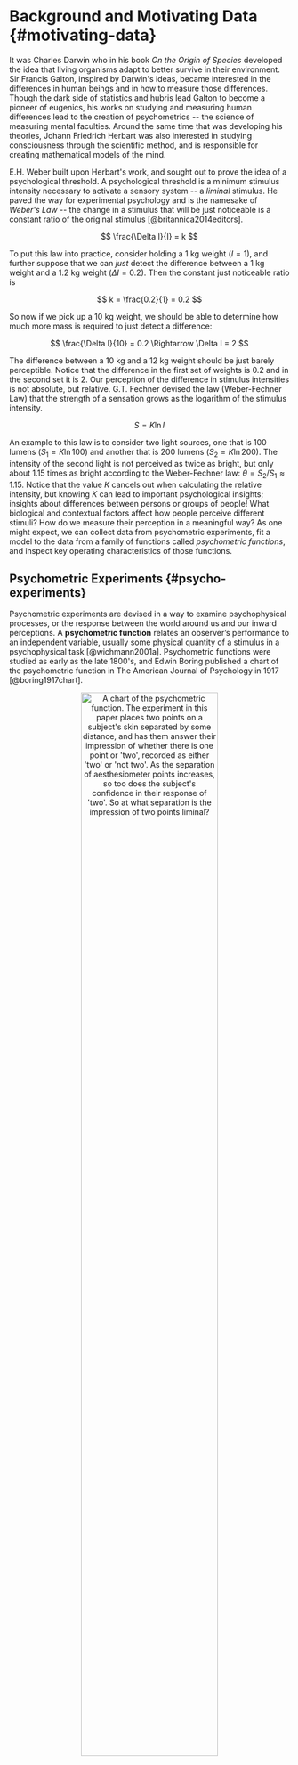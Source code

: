 # Background and Motivating Data {#motivating-data}



It was Charles Darwin who in his book _On the Origin of Species_ developed the idea that living organisms adapt to better survive in their environment. Sir Francis Galton, inspired by Darwin's ideas, became interested in the differences in human beings and in how to measure those differences. Though the dark side of statistics and hubris lead Galton to become a pioneer of eugenics, his works on studying and measuring human differences lead to the creation of psychometrics -- the science of measuring mental faculties. Around the same time that was developing his theories, Johann Friedrich Herbart was also interested in studying consciousness through the scientific method, and is responsible for creating mathematical models of the mind.

E.H. Weber built upon Herbart's work, and sought out to prove the idea of a psychological threshold. A psychological threshold is a minimum stimulus intensity necessary to activate a sensory system -- a _liminal_ stimulus. He paved the way for experimental psychology and is the namesake of _Weber's Law_ -- the change in a stimulus that will be just noticeable is a constant ratio of the original stimulus [@britannica2014editors].

$$
\frac{\Delta I}{I} = k
$$

To put this law into practice, consider holding a 1 kg weight ($I = 1$), and further suppose that we can _just_ detect the difference between a 1 kg weight and a 1.2 kg weight ($\Delta I = 0.2$). Then the constant just noticeable ratio is

$$
k = \frac{0.2}{1} = 0.2
$$

So now if we pick up a 10 kg weight, we should be able to determine how much more mass is required to just detect a difference:

$$
\frac{\Delta I}{10} = 0.2 \Rightarrow \Delta I = 2
$$

The difference between a 10 kg and a 12 kg weight should be just barely perceptible. Notice that the difference in the first set of weights is 0.2 and in the second set it is 2. Our perception of the difference in stimulus intensities is not absolute, but relative. G.T. Fechner devised the law (Weber-Fechner Law) that the strength of a sensation grows as the logarithm of the stimulus intensity.

$$S = K \ln I$$

An example to this law is to consider two light sources, one that is 100 lumens ($S_1 = K \ln 100$) and another that is 200 lumens ($S_2 = K \ln 200$). The intensity of the second light is not perceived as twice as bright, but only about 1.15 times as bright according to the Weber-Fechner law: $\theta = S_2 / S_1 \approx 1.15$. Notice that the value $K$ cancels out when calculating the relative intensity, but knowing $K$ can lead to important psychological insights; insights about differences between persons or groups of people! What biological and contextual factors affect how people perceive different stimuli? How do we measure their perception in a meaningful way? As one might expect, we can collect data from psychometric experiments, fit a model to the data from a family of functions called _psychometric functions_, and inspect key operating characteristics of those functions.

## Psychometric Experiments {#psycho-experiments}

Psychometric experiments are devised in a way to examine psychophysical processes, or the response between the world around us and our inward perceptions. A **psychometric function** relates an observer’s performance to an independent variable, usually some physical quantity of a stimulus in a psychophysical task [@wichmann2001a]. Psychometric functions were studied as early as the late 1800's, and Edwin Boring published a chart of the psychometric function in The American Journal of Psychology in 1917 [@boring1917chart].


<div class="figure" style="text-align: center">
<img src="figures/chart_of_pf.png" alt="A chart of the psychometric function. The experiment in this paper places two points on a subject's skin separated by some distance, and has them answer their impression of whether there is one point or 'two', recorded as either 'two' or 'not two'. As the separation of aesthesiometer points increases, so too does the subject's confidence in their response of 'two'. So at what separation is the impression of two points liminal?" width="70%" />
<p class="caption">(\#fig:ch020-chart-of-pf)A chart of the psychometric function. The experiment in this paper places two points on a subject's skin separated by some distance, and has them answer their impression of whether there is one point or 'two', recorded as either 'two' or 'not two'. As the separation of aesthesiometer points increases, so too does the subject's confidence in their response of 'two'. So at what separation is the impression of two points liminal?</p>
</div>


Figure \@ref(fig:ch020-chart-of-pf) displays the key aspects of the psychometric function. The most crucial part is the sigmoid function, the S-like non-decreasing curve, which in this case is represented by the Normal CDF, $\Phi(\gamma)$. The horizontal axis represents the stimulus stimulus intensity, the separation of two points in centimeters. The vertical axis represents the probability that a subject has the impression of two points. With only experimental data, the response proportion becomes an approximation for the probability.

This leads me to talk about the type of psychometric experiment that this paper deals with called a **temporal order judgment** (TOJ) experiment. The concept is that if there are two distinct stimuli occurring nearly simultaneously then our brains will bind them into a single percept -- perceive them as happening simultaneously. Compensation for small temporal differences is beneficial for coherent multisensory experiences, particularly in visual-speech synthesis as it is necessary to maintain an accurate representation of the sources of multisensory events. The temporal asynchrony between stimuli is called the **stimulus onset asynchrony** (SOA), and the range of SOAs for which sensory signals are integrated into a global percept is called the **temporal binding window**. When the SOA grows too large then the brain segregates the two signals and the temporal order can be determined.

Our experiences in life as we age shape the mechanisms of processing multisensory signals, and some multisensory signals are integrated much more readily than others. Perceptual synchrony has been previously studied through the **point of subjective simultaneity** (PSS) -- the temporal delay between two signals at which an observer is unsure about their temporal order [@stone2001now]. The temporal binding window is the time span over which sensory signals arising from different modalities appear integrated into a global percept. A deficit in temporal sensitivity may lead to a widening of the temporal binding window and reduce the ability to segregate unrelated sensory signals. In temporal order judgment tasks, the ability to discriminate the timing of multiple sensory signals is referred to as temporal sensitivity, and is studied through the measurement of the **just noticeable difference** (JND) -- the smallest lapse in time so that a temporal order can just be determined. Figure \@ref(fig:ch020-plot-ref-pf) highlights the features through which we study psychometric functions. The PSS is defined as the point where an observer can do no better at determining temporal order than random guessing (i.e. the response probability is 50%). The JND is defined as the extra temporal delay between stimuli so that the temporal order is just able to be determined. Historically this has been defined as the difference between the 84% level and the PSS, though the upper level depends on domain expertise.


<div class="figure" style="text-align: center">
<img src="020-psychometrics_files/figure-html/ch020-plot-ref-pf-1.png" alt="The PSS is defined as the point where an observer can do no better at determining temporal order than random guessing. The just noticeable difference is defined as the extra temporal delay between stimuli so that the temporal order is just able to be determined. Historically this has been defined as the difference between the 0.84 level and the PSS, though the upper level depends on domain expertise." width="70%" />
<p class="caption">(\#fig:ch020-plot-ref-pf)The PSS is defined as the point where an observer can do no better at determining temporal order than random guessing. The just noticeable difference is defined as the extra temporal delay between stimuli so that the temporal order is just able to be determined. Historically this has been defined as the difference between the 0.84 level and the PSS, though the upper level depends on domain expertise.</p>
</div>


Perceptual synchrony and temporal sensitivity can be modified through a baseline understanding. In order to perceive physical events as simultaneous, our brains must adjust for differences in temporal delays of transmission of both psychical signals and sensory processing [@fujisaki2004recalibration]. In some cases such as with audiovisual stimuli, the perception of simultaneity can be modified by repeatedly presenting the audiovisual stimuli at fixed time separations (called an adapter stimulus) to an observer [@vroomen2004recalibration]. This repetition of presenting the adapter stimulus is called **temporal recalibration**.

The data set that I introduce in the next section concerns temporal order judgment across various sensory modalities with a temporal recalibration component.

## Temporal Order Judgment Data {#toj-task}

The data set that I am using in this paper comes from experiments done by A.N. Scurry and Dr. Fang Jiang in the Department of Psychology at the University of Nevada. Reduced temporal sensitivity in the aging population manifests in an impaired ability to perceive synchronous events as simultaneous, and similarly more difficulty in segregating asynchronous sensory signals that belong to different sources. The consequences of a widening of the temporal binding window is considered in @scurry2019aging, as well as a complete detailing of the experimental setup and recording process. A shortened summary of the methods is provided below.

There are four different tasks in the experiment: audio-visual, visual-visual, visuo-motor, and duration, and I will refer to each task respectively as audiovisual, visual, sensorimotor, and duration. The participants consist of 15 young adults (age 20-27), 15 middle age adults (age 39-50), and 15 older adults (age 65-75), all recruited from the University of Nevada, Reno. Additionally all subjects are right handed and were reported to have normal or corrected to normal hearing and vision.

<!-- Count the number of unique subjects by age group and task
<table class="table" style="margin-left: auto; margin-right: auto;">
<caption>(\#tab:unnamed-chunk-1)Number of subjects in each task.</caption>
 <thead>
  <tr>
   <th style="text-align:left;"> age_group </th>
   <th style="text-align:left;"> task </th>
   <th style="text-align:right;"> n </th>
  </tr>
 </thead>
<tbody>
  <tr>
   <td style="text-align:left;vertical-align: top !important;" rowspan="4"> young_adult </td>
   <td style="text-align:left;"> audiovisual </td>
   <td style="text-align:right;"> 14 </td>
  </tr>
  <tr>
   
   <td style="text-align:left;"> duration </td>
   <td style="text-align:right;"> 14 </td>
  </tr>
  <tr>
   
   <td style="text-align:left;"> sensorimotor </td>
   <td style="text-align:right;"> 15 </td>
  </tr>
  <tr>
   
   <td style="text-align:left;"> visual </td>
   <td style="text-align:right;"> 15 </td>
  </tr>
  <tr>
   <td style="text-align:left;vertical-align: top !important;" rowspan="4"> middle_age </td>
   <td style="text-align:left;"> audiovisual </td>
   <td style="text-align:right;"> 15 </td>
  </tr>
  <tr>
   
   <td style="text-align:left;"> duration </td>
   <td style="text-align:right;"> 15 </td>
  </tr>
  <tr>
   
   <td style="text-align:left;"> sensorimotor </td>
   <td style="text-align:right;"> 15 </td>
  </tr>
  <tr>
   
   <td style="text-align:left;"> visual </td>
   <td style="text-align:right;"> 15 </td>
  </tr>
  <tr>
   <td style="text-align:left;vertical-align: top !important;" rowspan="4"> older_adult </td>
   <td style="text-align:left;"> audiovisual </td>
   <td style="text-align:right;"> 15 </td>
  </tr>
  <tr>
   
   <td style="text-align:left;"> duration </td>
   <td style="text-align:right;"> 15 </td>
  </tr>
  <tr>
   
   <td style="text-align:left;"> sensorimotor </td>
   <td style="text-align:right;"> 15 </td>
  </tr>
  <tr>
   
   <td style="text-align:left;"> visual </td>
   <td style="text-align:right;"> 15 </td>
  </tr>
</tbody>
</table>
-->


<table class="table" style="margin-left: auto; margin-right: auto;">
<caption>(\#tab:ch020-multitask-data)Sample of motivating data.</caption>
 <thead>
  <tr>
   <th style="text-align:right;"> soa </th>
   <th style="text-align:right;"> response </th>
   <th style="text-align:left;"> sid </th>
   <th style="text-align:left;"> task </th>
   <th style="text-align:left;"> trial </th>
   <th style="text-align:left;"> age_group </th>
   <th style="text-align:right;"> age </th>
   <th style="text-align:left;"> sex </th>
  </tr>
 </thead>
<tbody>
  <tr>
   <td style="text-align:right;"> -350 </td>
   <td style="text-align:right;"> 0 </td>
   <td style="text-align:left;"> O-m-BC </td>
   <td style="text-align:left;"> audiovisual </td>
   <td style="text-align:left;"> pre </td>
   <td style="text-align:left;"> older_adult </td>
   <td style="text-align:right;"> 70 </td>
   <td style="text-align:left;"> M </td>
  </tr>
  <tr>
   <td style="text-align:right;"> -200 </td>
   <td style="text-align:right;"> 0 </td>
   <td style="text-align:left;"> M-m-SJ </td>
   <td style="text-align:left;"> duration </td>
   <td style="text-align:left;"> post1 </td>
   <td style="text-align:left;"> middle_age </td>
   <td style="text-align:right;"> 48 </td>
   <td style="text-align:left;"> M </td>
  </tr>
  <tr>
   <td style="text-align:right;"> 28 </td>
   <td style="text-align:right;"> 1 </td>
   <td style="text-align:left;"> O-f-KK </td>
   <td style="text-align:left;"> sensorimotor </td>
   <td style="text-align:left;"> pre </td>
   <td style="text-align:left;"> older_adult </td>
   <td style="text-align:right;"> 66 </td>
   <td style="text-align:left;"> F </td>
  </tr>
  <tr>
   <td style="text-align:right;"> 275 </td>
   <td style="text-align:right;"> 1 </td>
   <td style="text-align:left;"> O-f-MW </td>
   <td style="text-align:left;"> visual </td>
   <td style="text-align:left;"> post1 </td>
   <td style="text-align:left;"> older_adult </td>
   <td style="text-align:right;"> 69 </td>
   <td style="text-align:left;"> F </td>
  </tr>
</tbody>
</table>


In the audiovisual TOJ task, participants were asked to determine the temporal order between an auditory and visual stimulus. Stimulus onset asynchrony values were selected uniformly between -500 to +500 ms with 50 ms steps, where negative SOAs indicated that the visual stimulus was leading, and positive values indicated that the auditory stimulus was leading. Each SOA value was presented 5 times in random order in the initial block. At the end of each trial the subject was asked to report if the auditory stimulus came before the visual, where a $1$ indicates that they perceived the sound first, and a $0$ indicates that they perceived the visual stimulus first.

A similar setup is repeated for the visual, sensorimotor, and duration tasks. The visual task presented two visual stimuli on the left and right side of a display with temporal asynchronies that varied between -300 ms to +300 ms with 25 ms steps. Negative SOAs indicated that the left stimulus was first, and positive that the right came first. A positive response indicates that the subject perceived the right stimulus first. The sensorimotor task has subjects focus on a black cross on a screen. When it disappears, they respond by pressing a button. Additionally, when the cross disappears, a visual stimulus was flashed on the screen, and subjects were asked if they perceived the visual stimulus before or after their button press. The latency of the visual stimulus was partially determined by individual subject's average response time, so SOA values are not fixed between subjects and trials. A positive response indicates that the visual stimulus was perceived after the button press.

The duration task presents two vertically stacked circles on a screen with one appearing right after the other. The top stimulus appeared for a fixed amount of time of 300 ms, and the bottom was displayed for anywhere between +100 ms to +500 ms in 50 ms steps corresponding to SOA values between -200 ms to +200 ms. The subject then responds to if they perceived the bottom circle as appearing longer than the top circle.


<table class="table" style="margin-left: auto; margin-right: auto;">
<caption>(\#tab:ch020-toj-summary)Summary of TOJ Tasks</caption>
 <thead>
  <tr>
   <th style="text-align:left;"> Task </th>
   <th style="text-align:left;"> Positive Response </th>
   <th style="text-align:left;"> Positive SOA Truth </th>
  </tr>
 </thead>
<tbody>
  <tr>
   <td style="text-align:left;"> Audiovisual </td>
   <td style="text-align:left;"> Perceived audio first </td>
   <td style="text-align:left;"> Audio came before visual </td>
  </tr>
  <tr>
   <td style="text-align:left;"> Visual </td>
   <td style="text-align:left;"> Perceived right first </td>
   <td style="text-align:left;"> Right came before left </td>
  </tr>
  <tr>
   <td style="text-align:left;"> Sensorimotor </td>
   <td style="text-align:left;"> Perceived visual first </td>
   <td style="text-align:left;"> Visual came before tactile </td>
  </tr>
  <tr>
   <td style="text-align:left;"> Duration </td>
   <td style="text-align:left;"> Perceived bottom as longer </td>
   <td style="text-align:left;"> Bottom lasted longer than top </td>
  </tr>
</tbody>
</table>


Finally, after the first block of each task was completed, the participants went through an adaptation period where they were presented with the respective stimuli from each task repeatedly at fixed temporal delays, then they repeated the task. To ensure that the adaptation affect persisted, the subject were presented with the adapter stimulus at regular intervals throughout the second block. The blocks are designated as `pre` and `post1`, `post2`, etc. in the data set. In this paper I will only be focusing on the `pre` and `post1` blocks.

## Data Visualizations and Quirks

The dependent variable in these experiments is the perceived response which is encoded as a 0 or a 1, and the independent variable is the SOA value. If the response is plotted against the SOA values, then it is difficult to determine any relationship (see figure \@ref(fig:ch020-simple-response-soa-plot)). Transparency can be used to better visualize the relationships between SOA value and responses. The center plot in figure \@ref(fig:ch020-simple-response-soa-plot) uses the same data as the left plot, except that the transparency is set to 0.05. As a result, one can see that there is a higher density of "0" responses towards more negative SOAs, and a higher density of "1" responses for more positive SOAs. Taking it a step further, I can compute and plot the proportion of responses for a given SOA. This is displayed in the right plot. Now the relationship between SOA value and responses is clear -- as the SOA value goes from more negative to more positive, the proportion of positive responses increases from near 0 to near 1.


<div class="figure" style="text-align: center">
<img src="020-psychometrics_files/figure-html/ch020-simple-response-soa-plot-1.png" alt="Left: Simple plot of response vs. soa value. Center: A plot of response vs. soa with transparency. Right: A plot of proportions vs. soa with transparency." width="70%" />
<p class="caption">(\#fig:ch020-simple-response-soa-plot)Left: Simple plot of response vs. soa value. Center: A plot of response vs. soa with transparency. Right: A plot of proportions vs. soa with transparency.</p>
</div>


Subjectively the right plot in figure \@ref(fig:ch020-simple-response-soa-plot) is the easiest to interpret. Because of this, I will often present the observed and predicted data using the proportion of responses rather than the actual response. Proportional data also has the advantage of being bounded on the same interval as the response. For the audiovisual task, the responses can be aggregated into binomial data -- the number of positive responses for given SOA value -- which is sometimes more efficient to work with than the Bernoulli data (see table \@ref(tab:ch020-av-bin-sample)). However the number of times an SOA is presented varies between the pre-adaptation and post-adaptation blocks; 5 and 3 times per SOA respectively. 


<table class="table" style="margin-left: auto; margin-right: auto;">
<caption>(\#tab:ch020-av-bin-sample)Audiovisual task with aggregated responses.</caption>
 <thead>
  <tr>
   <th style="text-align:left;"> trial </th>
   <th style="text-align:right;"> soa </th>
   <th style="text-align:right;"> n </th>
   <th style="text-align:right;"> k </th>
   <th style="text-align:right;"> proportion </th>
  </tr>
 </thead>
<tbody>
  <tr>
   <td style="text-align:left;vertical-align: top !important;" rowspan="3"> pre </td>
   <td style="text-align:right;"> 200 </td>
   <td style="text-align:right;"> 5 </td>
   <td style="text-align:right;"> 4 </td>
   <td style="text-align:right;"> 0.80 </td>
  </tr>
  <tr>
   
   <td style="text-align:right;"> 150 </td>
   <td style="text-align:right;"> 5 </td>
   <td style="text-align:right;"> 5 </td>
   <td style="text-align:right;"> 1.00 </td>
  </tr>
  <tr>
   
   <td style="text-align:right;"> -350 </td>
   <td style="text-align:right;"> 5 </td>
   <td style="text-align:right;"> 0 </td>
   <td style="text-align:right;"> 0.00 </td>
  </tr>
  <tr>
   <td style="text-align:left;vertical-align: top !important;" rowspan="3"> post1 </td>
   <td style="text-align:right;"> 350 </td>
   <td style="text-align:right;"> 3 </td>
   <td style="text-align:right;"> 3 </td>
   <td style="text-align:right;"> 1.00 </td>
  </tr>
  <tr>
   
   <td style="text-align:right;"> -500 </td>
   <td style="text-align:right;"> 3 </td>
   <td style="text-align:right;"> 1 </td>
   <td style="text-align:right;"> 0.33 </td>
  </tr>
  <tr>
   
   <td style="text-align:right;"> -200 </td>
   <td style="text-align:right;"> 3 </td>
   <td style="text-align:right;"> 0 </td>
   <td style="text-align:right;"> 0.00 </td>
  </tr>
</tbody>
</table>


Other quirks about the data pertain to the subjects. There is one younger subject that did not complete the audiovisual task, and one younger subject that did not complete the duration task. Additionally there is one older subject who's response data for the post-adaptation audiovisual task is unreasonable^[By unreasonable, I mean that it is extremely unlikely that the data represents genuine responses.] (see figure \@ref(fig:ch020-av-post1-O-f-CE-plot)).

<div class="figure" style="text-align: center">
<img src="020-psychometrics_files/figure-html/ch020-av-post1-O-f-CE-plot-1.png" alt="Post-adaptation response data for O-f-CE" width="70%" />
<p class="caption">(\#fig:ch020-av-post1-O-f-CE-plot)Post-adaptation response data for O-f-CE</p>
</div>

It is unreasonable because, of all the negative SOAs, there were only two correct responses^[Correct in the sense that the perceived order matches the actual order.]. If a subject is randomly guessing the temporal order, then a naive estimate for the proportion of correct responses is 0.5. If a subject's proportion of correct responses is above 0.5, then they are doing better than random guessing. In figure \@ref(fig:ch020-av-post-neg-trials) it is seen that subject O-f-CE is the only one who's proportion is below 0.5 (and by a considerable amount).

<div class="figure" style="text-align: center">
<img src="020-psychometrics_files/figure-html/ch020-av-post-neg-trials-1.png" alt="Proportion of correct responses for negative SOA values during the post-adaptation audiovisual experiment." width="70%" />
<p class="caption">(\#fig:ch020-av-post-neg-trials)Proportion of correct responses for negative SOA values during the post-adaptation audiovisual experiment.</p>
</div>

The consequences of leaving in this experimental block in the data is considered in the [Chapter 5](#workflow), but it is a clear outlier that must be noted. When this method of detecting outliers is repeated for all tasks and blocks, then I end up with 17 records in total (see figure \@ref(fig:ch020-naive-prop-outliers)), one of which is the aforementioned subject.

<div class="figure" style="text-align: center">
<img src="020-psychometrics_files/figure-html/ch020-naive-prop-outliers-1.png" alt="Proportion of correct responses across all tasks and blocks Proportions are calculated individually for positive and negative SOAs." width="70%" />
<p class="caption">(\#fig:ch020-naive-prop-outliers)Proportion of correct responses across all tasks and blocks Proportions are calculated individually for positive and negative SOAs.</p>
</div>

Most of the records that are flagged by this method of outlier detection are from the sensorimotor task, and none are from the visual task. This may be caused by the perceived difficulty of the task. One consequence of higher temporal sensitivity is that it is easier to determine temporal order. It may also be that determining temporal order is inherently easier for certain multisensory tasks than others. Since the sensorimotor task does not have fixed SOA values like the other tasks, it may be perceived as more difficult. Or perhaps the mechanisms that process touch and visual signals are not as well coupled as those that process audio and visual signals. I'll consider how to handle the sensorimotor outliers in the model fitting process.
